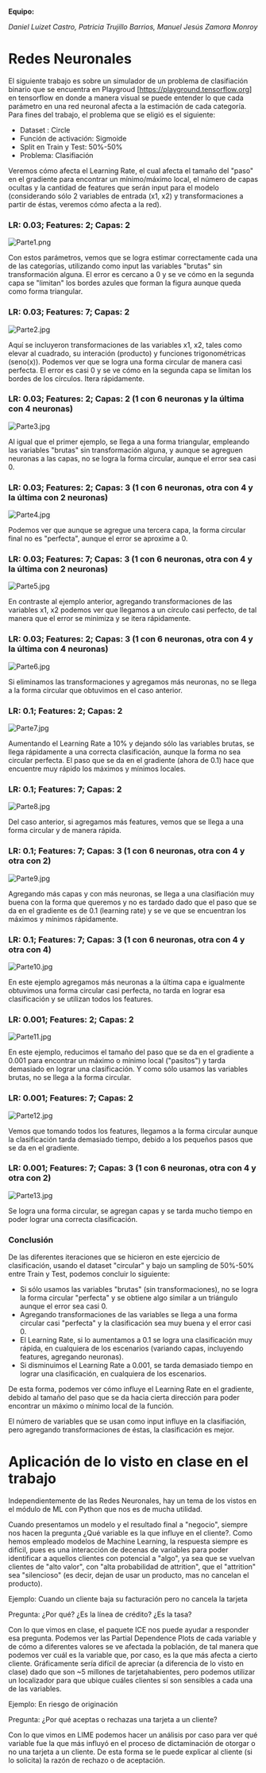 
**Equipo:**

*Daniel Luizet Castro,
Patricia Trujillo Barrios,
Manuel Jesús Zamora Monroy*

# Redes Neuronales

El siguiente trabajo es sobre un simulador de un problema de clasifiación binario que se encuentra en Playgroud [https://playground.tensorflow.org] en tensorflow en donde a manera visual se puede entender lo que cada parámetro en una red neuronal afecta a la estimación de cada categoría. Para fines del trabajo, el problema que se eligió es el siguiente:

* Dataset : Circle
* Función de activación: Sigmoide
* Split en Train y Test: 50%-50%
* Problema: Clasifiación

Veremos cómo afecta el Learning Rate, el cual afecta el tamaño del "paso" en el gradiente para encontrar un mínimo/máximo local, el número de capas ocultas y la cantidad de features que serán input para el modelo (considerando sólo 2 variables de entrada (x1, x2) y transformaciones a partir de éstas, veremos cómo afecta a la red).

### LR: 0.03; Features: 2; Capas: 2

![Parte1.png](Parte1.png)

Con estos parámetros, vemos que se logra estimar correctamente cada una de las categorías, utilizando como input las variables "brutas" sin transformación alguna. El error es cercano a 0 y se ve cómo en la segunda capa se "limitan" los bordes azules que forman la figura aunque queda como forma triangular.

### LR: 0.03; Features: 7; Capas: 2

![Parte2.jpg](attachment:Parte2.jpg)

Aquí se incluyeron transformaciones de las variables x1, x2, tales como elevar al cuadrado, su interación (producto) y funciones trigonométricas (seno(x)). Podemos ver que se logra una forma circular de manera casi perfecta. El error es casi 0 y se ve cómo en la segunda capa se limitan los bordes de los círculos. Itera rápidamente.

### LR: 0.03; Features: 2; Capas: 2 (1 con 6 neuronas y la última con 4 neuronas)

![Parte3.jpg](attachment:Parte3.jpg)

Al igual que el primer ejemplo, se llega a una forma triangular, empleando las variables "brutas" sin transformación alguna, y aunque se agreguen neuronas a las capas, no se logra la forma circular, aunque el error sea casi 0.

### LR: 0.03; Features: 2; Capas: 3 (1 con 6 neuronas, otra con 4 y la última con 2 neuronas)

![Parte4.jpg](attachment:Parte4.jpg)

Podemos ver que aunque se agregue una tercera capa, la forma circular final no es "perfecta", aunque el error se aproxime a 0.

### LR: 0.03; Features: 7; Capas: 3 (1 con 6 neuronas, otra con 4 y la última con 2 neuronas)

![Parte5.jpg](attachment:Parte5.jpg)

En contraste al ejemplo anterior, agregando transformaciones de las variables x1, x2 podemos ver que llegamos a un círculo casi perfecto, de tal manera que el error se minimiza y se itera rápidamente.

### LR: 0.03; Features: 2; Capas: 3 (1 con 6 neuronas, otra con 4 y la última con 4 neuronas)

![Parte6.jpg](attachment:Parte6.jpg)

Si eliminamos las transformaciones y agregamos más neuronas, no se llega a la forma circular que obtuvimos en el caso anterior.

### LR: 0.1; Features: 2; Capas: 2

![Parte7.jpg](attachment:Parte7.jpg)

Aumentando el Learning Rate a 10% y dejando sólo las variables brutas, se llega rápidamente a una correcta clasificación, aunque la forma no sea circular perfecta. El paso que se da en el gradiente (ahora de 0.1) hace que encuentre muy rápido los máximos y mínimos locales.

### LR: 0.1; Features: 7; Capas: 2

![Parte8.jpg](attachment:Parte8.jpg)

Del caso anterior, si agregamos más features, vemos que se llega a una forma circular y de manera rápida.

### LR: 0.1; Features: 7; Capas: 3 (1 con 6 neuronas, otra con 4 y otra con 2)

![Parte9.jpg](attachment:Parte9.jpg)

Agregando más capas y con más neuronas, se llega a una clasifiación muy buena con la forma que queremos y no es tardado dado que el paso que se da en el gradiente es de 0.1 (learning rate) y se ve que se encuentran los máximos y mínimos rápidamente.

### LR: 0.1; Features: 7; Capas: 3 (1 con 6 neuronas, otra con 4 y otra con 4)

![Parte10.jpg](attachment:Parte10.jpg)

En este ejemplo agregamos más neuronas a la última capa e igualmente obtuvimos una forma circular casi perfecta, no tarda en lograr esa clasificación y se utilizan todos los features.

### LR: 0.001; Features: 2; Capas: 2

![Parte11.jpg](attachment:Parte11.jpg)

En este ejemplo, reducimos el tamaño del paso que se da en el gradiente a 0.001 para encontrar un máximo o mínimo local ("pasitos") y tarda demasiado en lograr una clasificación. Y como sólo usamos las variables brutas, no se llega a la forma circular.

### LR: 0.001; Features: 7; Capas: 2

![Parte12.jpg](attachment:Parte12.jpg)

Vemos que tomando todos los features, llegamos a la forma circular aunque la clasificación tarda demasiado tiempo, debido a los pequeños pasos que se da en el gradiente.

### LR: 0.001; Features: 7; Capas: 3 (1 con 6 neuronas, otra con 4 y otra con 2)

![Parte13.jpg](attachment:Parte13.jpg)

Se logra una forma circular, se agregan capas y se tarda mucho tiempo en poder lograr una correcta clasificación.

### Conclusión

De las diferentes iteraciones que se hicieron en este ejercicio de clasificación, usando el dataset "circular" y bajo un sampling de 50%-50% entre Train y Test, podemos concluir lo siguiente:

* Si sólo usamos las variables "brutas" (sin transformaciones), no se logra la forma circular "perfecta" y se obtiene algo similar a un triángulo aunque el error sea casi 0.
* Agregando transformaciones de las variables se llega a una forma circular casi "perfecta" y la clasificación sea muy buena y el error casi 0.
* El Learning Rate, si lo aumentamos a 0.1 se logra una clasificación muy rápida, en cualquiera de los escenarios (variando capas, incluyendo features, agregando neuronas).
* Si disminuimos el Learning Rate a 0.001, se tarda demasiado tiempo en lograr una clasificación, en cualquiera de los escenarios.

De esta forma, podemos ver cómo influye el Learning Rate en el gradiente, debido al tamaño del paso que se da hacia cierta dirección para poder encontrar un máximo o mínimo local de la función.

El número de variables que se usan como input influye en la clasifiación, pero agregando transformaciones de éstas, la clasificación es mejor.

# Aplicación de lo visto en clase en el trabajo

Independientemente de las Redes Neuronales, hay un tema de los vistos en el módulo de ML con Python que nos es de mucha utilidad.

Cuando presentamos un modelo y el resultado final a "negocio", siempre nos hacen la pregunta ¿Qué variable es la que influye en el cliente?. Como hemos empleado modelos de Machine Learning, la respuesta siempre es difícil, pues es una interacción de decenas de variables para poder identificar a aquellos clientes con potencial a "algo", ya sea que se vuelvan clientes de "alto valor", con "alta probabilidad de attrition", que el "attrition" sea "silencioso" (es decir, dejan de usar un producto, mas no cancelan el producto).

Ejemplo: Cuando un cliente baja su facturación pero no cancela la tarjeta

Pregunta: ¿Por qué? ¿Es la línea de crédito? ¿Es la tasa?

Con lo que vimos en clase, el paquete ICE nos puede ayudar a responder esa pregunta. Podemos ver las Partial Dependence Plots de cada variable y de cómo a diferentes valores se ve afectada la población, de tal manera que podemos ver cuál es la variable que, por caso, es la que más afecta a cierto cliente. Gráficamente sería difícil de apreciar (a diferencia de lo visto en clase) dado que son ~5 millones de tarjetahabientes, pero podemos utilizar un localizador para que ubique cuáles clientes sí son sensibles a cada una de las variables.

Ejemplo: En riesgo de originación

Pregunta: ¿Por qué aceptas o rechazas una tarjeta a un cliente?

Con lo que vimos en LIME podemos hacer un análisis por caso para ver qué variable fue la que más influyó en el proceso de dictaminación de otorgar o no una tarjeta a un cliente. De esta forma se le puede explicar al cliente (si lo solicita) la razón de rechazo o de aceptación.
